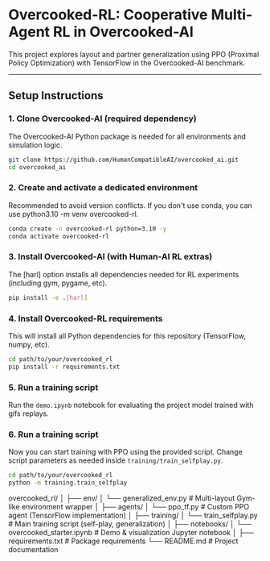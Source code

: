 # Overcooked-RL: Cooperative Multi-Agent RL in Overcooked-AI

This project explores layout and partner generalization using PPO (Proximal Policy Optimization) with TensorFlow in the Overcooked-AI benchmark.

---

## Setup Instructions

### 1. Clone Overcooked-AI (required dependency)
The Overcooked-AI Python package is needed for all environments and simulation logic.

```bash
git clone https://github.com/HumanCompatibleAI/overcooked_ai.git
cd overcooked_ai
```
### 2. Create and activate a dedicated environment
Recommended to avoid version conflicts.
If you don't use conda, you can use python3.10 -m venv overcooked-rl.
```bash
conda create -n overcooked-rl python=3.10 -y
conda activate overcooked-rl
```

### 3. Install Overcooked-AI (with Human-AI RL extras)
The [harl] option installs all dependencies needed for RL experiments (including gym, pygame, etc).
```bash
pip install -e .[harl]
```

### 4. Install Overcooked-RL requirements
This will install all Python dependencies for this repository (TensorFlow, numpy, etc).
```bash
cd path/to/your/overcooked_rl
pip install -r requirements.txt
```
### 5. Run a training script
Run the `demo.ipynb` notebook for evaluating the project model trained with gifs replays. 


### 6. Run a training script

Now you can start training with PPO using the provided script.
Change script parameters as needed inside `training/train_selfplay.py`.
```bash
cd path/to/your/overcooked_rl
python -m training.train_selfplay
```

overcooked_rl/
│
├── env/
│   └── generalized_env.py          # Multi-layout Gym-like environment wrapper
│
├── agents/
│   └── ppo_tf.py                   # Custom PPO agent (TensorFlow implementation)
│
├── training/
│   └── train_selfplay.py           # Main training script (self-play, generalization)
│
├── notebooks/
│   └── overcooked_starter.ipynb    # Demo & visualization Jupyter notebook
│
├── requirements.txt                # Package requirements
└── README.md                       # Project documentation